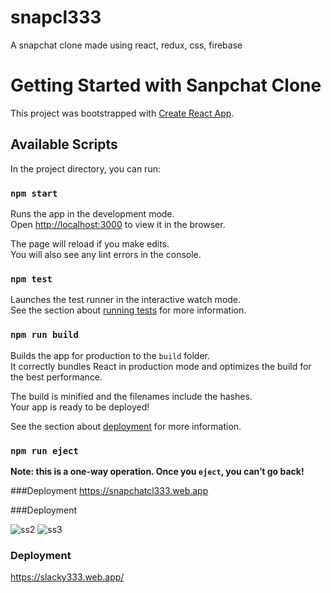 # snapcl333
A snapchat clone made using react, redux, css, firebase
# Getting Started with Sanpchat Clone

This project was bootstrapped with [Create React App](https://github.com/facebook/create-react-app).

## Available Scripts

In the project directory, you can run:

### `npm start`

Runs the app in the development mode.\
Open [http://localhost:3000](http://localhost:3000) to view it in the browser.

The page will reload if you make edits.\
You will also see any lint errors in the console.

### `npm test`

Launches the test runner in the interactive watch mode.\
See the section about [running tests](https://facebook.github.io/create-react-app/docs/running-tests) for more information.

### `npm run build`

Builds the app for production to the `build` folder.\
It correctly bundles React in production mode and optimizes the build for the best performance.

The build is minified and the filenames include the hashes.\
Your app is ready to be deployed!

See the section about [deployment](https://facebook.github.io/create-react-app/docs/deployment) for more information.

### `npm run eject`

**Note: this is a one-way operation. Once you `eject`, you can’t go back!**



###Deployment
https://snapchatcl333.web.app


###Deployment



![ss2](https://user-images.githubusercontent.com/72884585/125921494-22b5529d-699a-4c3f-ba76-26d3d9459b9a.png)
![ss3](https://user-images.githubusercontent.com/72884585/125921522-e92eb1c6-7e6a-4cfb-a985-41f2d978d7dd.png)





### Deployment
https://slacky333.web.app/
